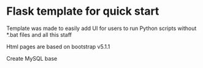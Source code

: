 # Flask template for quick start

Template was made to easily add UI for users to run Python scripts without *.bat files and all this staff

Html pages are based on bootstrap v5.1.1

Create MySQL base